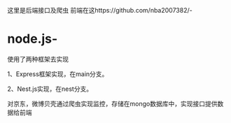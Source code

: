 这里是后端接口及爬虫
前端在这https://github.com/nba2007382/-
# node.js-
使用了两种框架去实现

 1、Express框架实现，在main分支。

 2、Nest.js实现，在nest分支。
 
对京东，微博贝壳通过爬虫实现监控，存储在mongo数据库中，实现接口提供数据给前端
